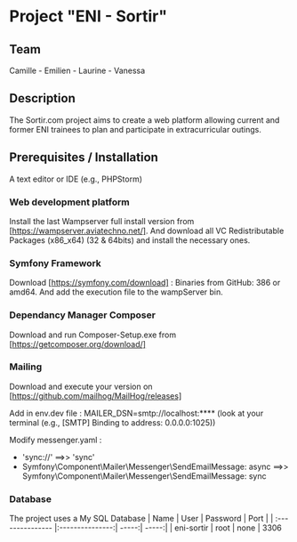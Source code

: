 # Project "ENI - Sortir"

## Team

Camille - Emilien - Laurine - Vanessa

## Description

The Sortir.com project aims to create a web platform allowing current and former ENI trainees to plan and participate in extracurricular outings.

## Prerequisites / Installation

A text editor or IDE (e.g., PHPStorm)

### Web development platform

Install the last Wampserver full install version from [https://wampserver.aviatechno.net/].
And download all VC Redistributable Packages (x86_x64) (32 & 64bits) and install the necessary ones.

### Symfony Framework

Download [https://symfony.com/download] : Binaries from GitHub: 386 or amd64.
And add the execution file to the wampServer bin.

### Dependancy Manager Composer

Download and run Composer-Setup.exe from [https://getcomposer.org/download/]

### Mailing

Download and execute your version on [https://github.com/mailhog/MailHog/releases]

Add in env.dev file : MAILER_DSN=smtp://localhost:**** (look at your terminal  (e.g.,  [SMTP] Binding to address: 0.0.0.0:1025))

Modify messenger.yaml :
 - 'sync://' ==>> 'sync'
 - Symfony\Component\Mailer\Messenger\SendEmailMessage: async ==>> Symfony\Component\Mailer\Messenger\SendEmailMessage: sync

### Database

The project uses a My SQL Database
| Name  | User          | Password | Port |
| :--------------- |:---------------:| -----:| -----:|
| eni-sortir  |   root       |  none | 3306
